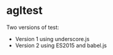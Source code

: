 # agltest

Two versions of test:
- Version 1 using underscore.js
- Version 2 using ES2015 and babel.js
